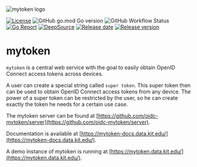 ![mytoken logo](https://git.scc.kit.edu/oidc/mytoken/-/raw/master/docs/img/mytoken.png)

[![License](https://img.shields.io/github/license/oidc-mytoken/client.svg)](https://github.com/oidc-mytoken/client/blob/master/LICENSE)
![GitHub go.mod Go version](https://img.shields.io/github/go-mod/go-version/oidc-mytoken/client)
![GitHub Workflow Status](https://img.shields.io/github/workflow/status/oidc-mytoken/client/Go)
[![Go Report](https://goreportcard.com/badge/github.com/oidc-mytoken/client)](https://goreportcard.com/report/github.com/oidc-mytoken/client)
[![DeepSource](https://deepsource.io/gh/oidc-mytoken/client.svg/?label=active+issues&show_trend=true)](https://deepsource.io/gh/oidc-mytoken/client/?ref=repository-badge)
[![Release date](https://img.shields.io/github/release-date/oidc-mytoken/client.svg)](https://github.com/oidc-mytoken/client/releases/latest)
[![Release version](https://img.shields.io/github/release/oidc-mytoken/client.svg)](https://github.com/oidc-mytoken/client/releases/latest)

<!-- [![Code size](https://img.shields.io/github/languages/code-size/oidc-mytoken/client.svg)](https://github.com/oidc-mytoken/client/tree/master) -->

# mytoken

`mytoken` is a central web service with the goal to easily obtain OpenID Connect access tokens across devices.

A user can create a special string called `super token`. This super token then can be used to obtain OpenID Connect access tokens from any device.
The power of a super token can be restricted by the user, so he can create exactly the token he needs for a certain use case.

The mytoken server can be found at [https://github.com/oidc-mytoken/server](https://github.com/oidc-mytoken/server).

Documentation is available at [https://mytoken-docs.data.kit.edu/](https://mytoken-docs.data.kit.edu/).

A demo instance of mytoken is running at [https://mytoken.data.kit.edu/](https://mytoken.data.kit.edu/).
